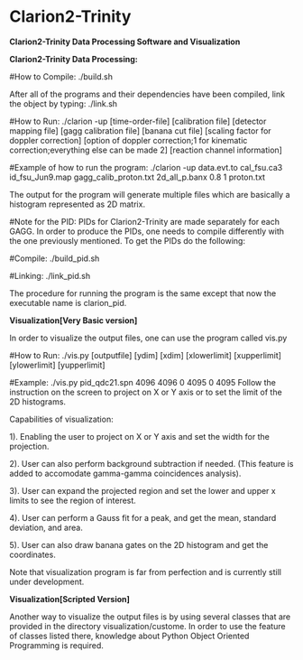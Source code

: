 # Clarion2-Trinity
**Clarion2-Trinity Data Processing Software and Visualization**


**Clarion2-Trinity Data Processing:**

#How to Compile:
./build.sh

After all of the programs and their dependencies have been compiled, link the object by typing:
./link.sh

#How to Run:
./clarion -up [time-order-file] [calibration file] [detector mapping file] [gagg calibration file] [banana cut file] [scaling factor for doppler correction] [option of doppler correction;1 for kinematic correction;everything else can be made 2] [reaction channel information]

#Example of how to run the program:
./clarion -up data.evt.to cal_fsu.ca3 id_fsu_Jun9.map gagg_calib_proton.txt 2d_all_p.banx 0.8 1 proton.txt

The output for the program will generate multiple files which are basically a histogram represented as 2D matrix. 

#Note for the PID:
PIDs for Clarion2-Trinity are made separately for each GAGG. In order to produce the PIDs, one needs to compile differently with the one previously mentioned. To get the PIDs do the following:

#Compile:
./build_pid.sh

#Linking:
./link_pid.sh

The procedure for running the program is the same except that now the executable name is clarion_pid.

**Visualization[Very Basic version]** 

In order to visualize the output files, one can use the program called vis.py

#How to Run:
./vis.py [outputfile] [ydim] [xdim] [xlowerlimit] [xupperlimit] [ylowerlimit] [yupperlimit]

#Example:
./vis.py pid_qdc21.spn 4096 4096 0 4095 0 4095
Follow the instruction on the screen to project on X or Y axis or to set the limit of the 2D histograms.

Capabilities of visualization:

1). Enabling the user to project on X or Y axis and set the width for the projection.

2). User can also perform background subtraction if needed. (This feature is added to accomodate gamma-gamma coincidences analysis).

3). User can expand the projected region and set the lower and upper x limits to see the region of interest.

4). User can perform a Gauss fit for a peak, and get the mean, standard deviation, and area.

5). User can also draw banana gates on the 2D histogram and get the coordinates.

Note that visualization program is far from perfection and is currently still under development.

**Visualization[Scripted Version]**

Another way to visualize the output files is by using several classes that are provided in the directory visualization/custome. In order to use the feature of classes listed there, knowledge about Python Object Oriented Programming is required.
